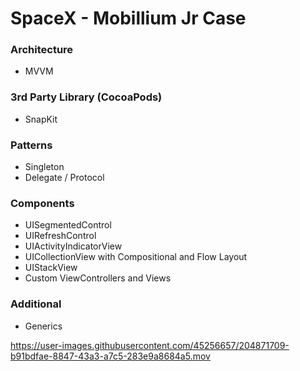 # SpaceX - Mobillium Jr Case

### Architecture
- MVVM

### 3rd Party Library (CocoaPods)
- SnapKit

### Patterns
- Singleton
- Delegate / Protocol

### Components
- UISegmentedControl
- UIRefreshControl
- UIActivityIndicatorView
- UICollectionView with Compositional and Flow Layout
- UIStackView
- Custom ViewControllers and Views

### Additional
- Generics

https://user-images.githubusercontent.com/45256657/204871709-b91bdfae-8847-43a3-a7c5-283e9a8684a5.mov

